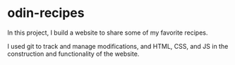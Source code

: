 # odin-recipes

In this project, I build a website to share some of my favorite recipes. 

I used git to track and manage modifications, and HTML, CSS, and JS in the construction and functionality of the website. 